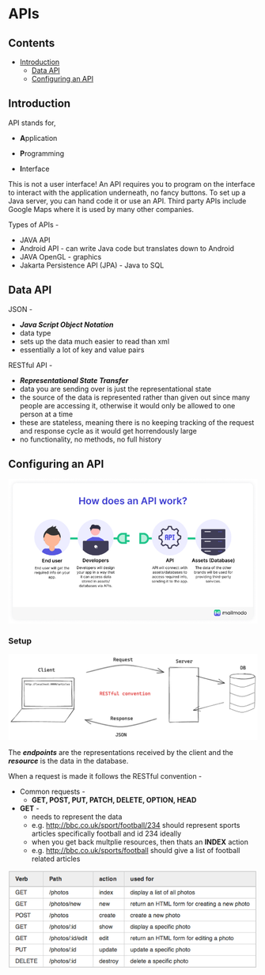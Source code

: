 # APIs

## Contents

- [Introduction](#introduction)
    * [Data API](#data-api)
    * [Configuring an API](#configuring-an-api)

## Introduction 

API stands for,

- **A**pplication

- **P**rogramming

- **I**nterface

This is not a user interface! An API requires you to program on the interface to interact with the application underneath, no fancy buttons. To set up a Java server, you can hand code it or use an API. Third party APIs include Google Maps where it is used by many other companies.

Types of APIs -

- JAVA API
- Android API - can write Java code but translates down to Android
- JAVA OpenGL - graphics
- Jakarta Persistence API (JPA) - Java to SQL  

## Data API

JSON -

* ***Java Script Object Notation***
* data type
* sets up the data much easier to read than xml
* essentially a lot of key and value pairs

RESTful API -

- ***Representational State Transfer***
- data you are sending over is just the representational state
- the source of the data is represented rather than given out since many people are accessing it, otherwise it would only be allowed to one person at a time
- these are stateless, meaning there is no keeping tracking of the request and response cycle as it would get horrendously large
- no functionality, no methods, no full history

## Configuring an API


![api](/images/api.png)

### Setup

![api](/images/api_setup.png)

The ***endpoints*** are the representations received by the client and the ***resource*** is the data in the database.

When a request is made it follows the RESTful convention - 

* Common requests -
    - **GET, POST, PUT, PATCH, DELETE, OPTION, HEAD**
* **GET** - 
    - needs to represent the data 
    - e.g. http://bbc.co.uk/sport/football/234 should represent sports articles specifically football and id 234 ideally
    - when you get back multplie resources, then thats an **INDEX** action
    - e.g. http://bbc.co.uk/sports/football should give a list of football related articles

![get](/images/get_convention.png)
